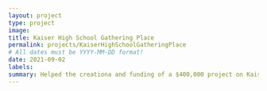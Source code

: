 ```yaml
---
layout: project
type: project
image: 
title: Kaiser High School Gathering Place
permalink: projects/KaiserHighSchoolGatheringPlace
# All dates must be YYYY-MM-DD format!
date: 2021-09-02
labels:
summary: Helped the creationa and funding of a $400,000 project on Kaiser High School
---
```




